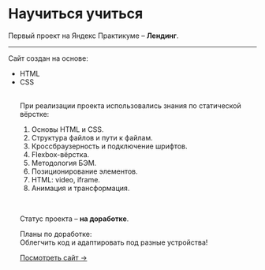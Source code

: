 # Научиться учиться
Первый проект на Яндекс Практикуме – **Лендинг**.
<hr>
<p>Сайт создан на основе:
<ul>
  <li>HTML</li>
  <li>CSS</li><br>
<p>При реализации проекта использовались знания по статической вёрстке:
  <ol type="1">
    <li>Основы HTML и CSS.</li>
    <li>Структура файлов и пути к файлам.</li>
    <li>Кроссбраузерность и подключение шрифтов.</li>
    <li>Flexbox-вёрстка.</li>
      <li>Методология БЭМ.</li>
      <li>Позиционирование элементов.</li>
    <li>HTML: video, iframe.</li>
    <li>Анимация и трансформация.</li>
  </ol></p>
  <br>
  <p>Статус проекта – <b>на доработке</b>.</p>
  
  <p>Планы по доработке:
  <br>Облегчить код и адаптировать под разные устройства!
  
  [Посмотреть сайт →](https://valeriny.github.io/how-to-learn-plus/)
